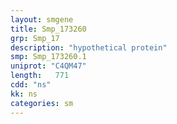 ```yaml
---
layout: smgene
title: Smp_173260
grp: Smp_17
description: "hypothetical protein"
smp: Smp_173260.1
uniprot: "C4QM47"
length:   771
cdd: "ns"
kk: ns
categories: sm
---
```

